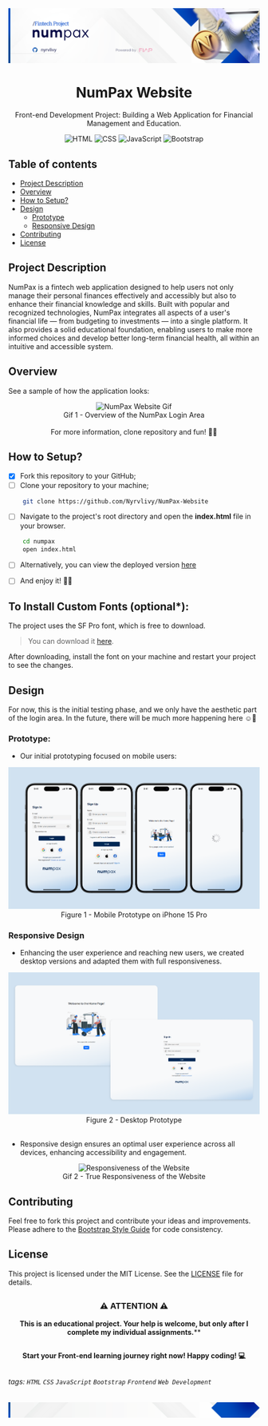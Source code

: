 <div align="center">
  <img alt="NumPax Website Banner" src=".github/assets/images/numpax-header.png">
</div>

<h1 align="center">NumPax Website</h1>
<p align="center">Front-end Development Project: Building a Web Application for Financial Management and Education.</p>

<div align="center">

![HTML](https://img.shields.io/badge/HTML-v5-orange)
![CSS](https://img.shields.io/badge/CSS-v3-blue)
![JavaScript](https://img.shields.io/badge/JavaScript-v2024-yellow)
![Bootstrap](https://img.shields.io/badge/Bootstrap-v5.3-purple)

</div>

##

## Table of contents

* [Project Description](#project-description)
* [Overview](#overview)
* [How to Setup?](#how-to-setup)
* [Design](#design)
    - [Prototype](#prototype)
    - [Responsive Design](#responsive-design)
* [Contributing](#contributing)
* [License](#license)

##

## Project Description

NumPax is a fintech web application designed to help users not only manage their personal finances effectively and accessibly but also to enhance their financial knowledge and skills. Built with popular and recognized technologies, NumPax integrates all aspects of a user's financial life — from budgeting to investments — into a single platform. It also provides a solid educational foundation, enabling users to make more informed choices and develop better long-term financial health, all within an intuitive and accessible system.

## Overview

See a sample of how the application looks:
<div align="center">
  <img alt="NumPax Website Gif" src="./.github/assets/images/numpax-overview-gif.gif">
  <br>  
  Gif 1 - Overview of the NumPax Login Area
  <br><br>
  For more information, clone repository and fun! 🥰😉
</div>

##

## How to Setup?

- [x] Fork this repository to your GitHub;
- [ ] Clone your repository to your machine;

```bash
    git clone https://github.com/Nyrvlivy/NumPax-Website
```

- [ ] Navigate to the project's root directory and open the **index.html** file in your browser.

```bash
    cd numpax
    open index.html
```

- [ ] Alternatively, you can view the deployed version [here](https://nyrvlivy.github.io/NumPax-Website/)
- [ ] And enjoy it! 🎊👏


## To Install Custom Fonts (optional*):
The project uses the SF Pro font, which is free to download. 

> You can download it [here](https://developer.apple.com/fonts/). 

After downloading, install the font on your machine and restart your project to see the changes.

##

## Design

For now, this is the initial testing phase, and we only have the aesthetic part of the login area. In the future, there will be much more happening here ☺️🎉

### Prototype:

- Our initial prototyping focused on mobile users:

<div align="center">
  <img alt="Mobile Protype" src="./.github/assets/images/mobile-prototype.png">
  <br>
Figure 1 - Mobile Prototype on iPhone 15 Pro
<br>
</div>


### Responsive Design

- Enhancing the user experience and reaching new users, we created desktop versions and adapted them with full responsiveness.

<div align="center">
  <img alt="Desktop Protype" src="./.github/assets/images/desktop.png">
  <br>
Figure 2 - Desktop Prototype
<br>
</div>
<br>

- Responsive design ensures an optimal user experience across all devices, enhancing accessibility and engagement.

<div align="center">
  <img alt="Responsiveness of the Website" src="./.github/assets/images/responsiveness.gif">
  <br>
Gif 2 - True Responsiveness of the Website
<br>
</div>

##

## Contributing

Feel free to fork this project and contribute your ideas and improvements. Please adhere to the [Bootstrap Style Guide](https://getbootstrap.com/) for code consistency.

##

## License

This project is licensed under the MIT License. See the [LICENSE](https://github.com/Nyrvlivy/NumPax-Website/blob/main/LICENSE) file for details.

##

<div align="center">
  
### ⚠️ ATTENTION ⚠️

**This is an educational project. Your help is welcome, but only after I complete my individual assignments.****

</div>

##

<div align="center">

**Start your Front-end learning journey right now! Happy coding! 💻**

</div>

##

###### tags: `HTML` `CSS`  `JavaScript` `Bootstrap` `Frontend` `Web Development` 

<div align="center">
  <img alt="NumPax Website Footer" src=".github/assets/images/numpax-footer.png">
</div>
